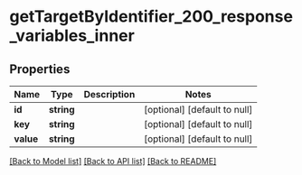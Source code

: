 # getTargetByIdentifier_200_response_variables_inner

## Properties
Name | Type | Description | Notes
------------ | ------------- | ------------- | -------------
**id** | **string** |  | [optional] [default to null]
**key** | **string** |  | [optional] [default to null]
**value** | **string** |  | [optional] [default to null]

[[Back to Model list]](../README.md#documentation-for-models) [[Back to API list]](../README.md#documentation-for-api-endpoints) [[Back to README]](../README.md)


